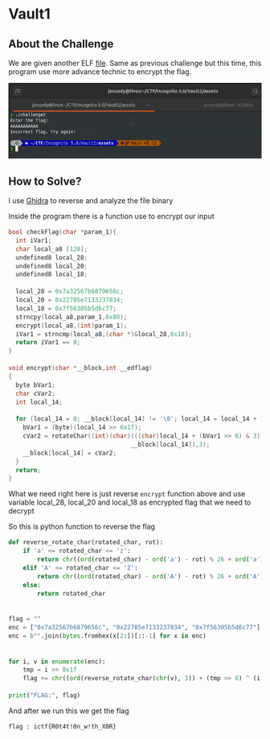 # Vault1
>

## About the Challenge
We are given another ELF [file]('assets/challenge2').
Same as previous challenge but this time, this program use more advance technic to encrypt the flag.

![Run App](assets/image1.png)

## How to Solve?
I use [Ghidra](https://github.com/NationalSecurityAgency/ghidra/) to reverse and analyze the file binary

Inside the program there is a function use to encrypt our input
```c
bool checkFlag(char *param_1){
  int iVar1;
  char local_a8 [128];
  undefined8 local_28;
  undefined8 local_20;
  undefined8 local_18;
  
  local_28 = 0x7a32567b6879656c;
  local_20 = 0x22785e7133237834;
  local_18 = 0x7f56305b5d6c77;
  strncpy(local_a8,param_1,0x80);
  encrypt(local_a8,(int)param_1);
  iVar1 = strncmp(local_a8,(char *)&local_28,0x18);
  return iVar1 == 0;
}

void encrypt(char *__block,int __edflag)
{
  byte bVar1;
  char cVar2;
  int local_14;
  
  for (local_14 = 0; __block[local_14] != '\0'; local_14 = local_14 + 1) {
    bVar1 = (byte)(local_14 >> 0x1f);
    cVar2 = rotateChar((int)(char)(((char)local_14 + (bVar1 >> 6) & 3) - (bVar1 >> 6) ^
                                  __block[local_14]),3);
    __block[local_14] = cVar2;
  }
  return;
}
```
What we need right here is just reverse ```encrypt``` function above and use variable local_28, local_20 and local_18 
as encrypted flag that we need to decrypt

So this is python function to reverse the flag
```python
def reverse_rotate_char(rotated_char, rot):
    if 'a' <= rotated_char <= 'z':
        return chr((ord(rotated_char) - ord('a') - rot) % 26 + ord('a'))
    elif 'A' <= rotated_char <= 'Z':
        return chr((ord(rotated_char) - ord('A') - rot) % 26 + ord('A'))
    else:
        return rotated_char


flag = ""
enc = ["0x7a32567b6879656c", "0x22785e7133237834", "0x7f56305b5d6c77"]
enc = b"".join(bytes.fromhex(x[2:])[::-1] for x in enc)


for i, v in enumerate(enc):
    tmp = i >> 0x1f
    flag += chr((ord(reverse_rotate_char(chr(v), 3)) + (tmp >> 6) ^ (i + (tmp >> 6) & 3)) + (tmp >> 6))

print("FLAG:", flag)
```

And after we run this we get the flag

```text
flag : ictf{R0t4t!0n_w!th_X0R}
```



